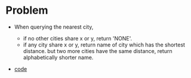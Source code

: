 # Problem

- When querying the nearest city,

  - if no other cities share x or y, return 'NONE'.
  - if any city share x or y, return name of city which has the shortest distance. but two more cities have the same distance, return alphabetically shorter name.

- [code](city.rb)
